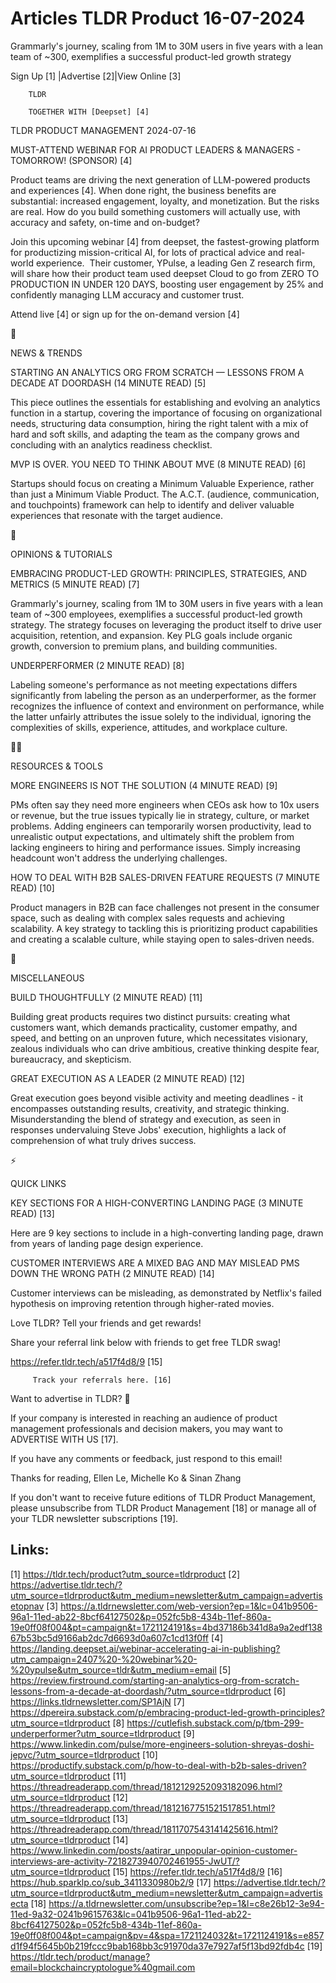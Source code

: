# Articles TLDR Product 16-07-2024

Grammarly's journey, scaling from 1M to 30M users in five years with a
lean team of ~300, exemplifies a successful product-led growth
strategy  

 Sign Up [1] |Advertise [2]|View Online [3] 

		TLDR 

		TOGETHER WITH [Deepset] [4]

TLDR PRODUCT MANAGEMENT 2024-07-16

 MUST-ATTEND WEBINAR FOR AI PRODUCT LEADERS & MANAGERS - TOMORROW!
(SPONSOR) [4] 

 Product teams are driving the next generation of LLM-powered products
and experiences [4]. When done right, the business benefits are
substantial: increased engagement, loyalty, and monetization. But the
risks are real. How do you build something customers will actually
use, with accuracy and safety, on-time and on-budget? 

Join this upcoming webinar [4] from deepset, the fastest-growing
platform for productizing mission-critical AI, for lots of practical
advice and real-world experience.  Their customer, YPulse, a leading
Gen Z research firm, will share how their product team used deepset
Cloud to go from ZERO TO PRODUCTION IN UNDER 120 DAYS, boosting user
engagement by 25% and confidently managing LLM accuracy and customer
trust. 

Attend live [4] or sign up for the on-demand version [4] 

📱 

NEWS & TRENDS

 STARTING AN ANALYTICS ORG FROM SCRATCH — LESSONS FROM A DECADE AT
DOORDASH (14 MINUTE READ) [5] 

 This piece outlines the essentials for establishing and evolving an
analytics function in a startup, covering the importance of focusing
on organizational needs, structuring data consumption, hiring the
right talent with a mix of hard and soft skills, and adapting the team
as the company grows and concluding with an analytics readiness
checklist. 

 MVP IS OVER. YOU NEED TO THINK ABOUT MVE (8 MINUTE READ) [6] 

 Startups should focus on creating a Minimum Valuable Experience,
rather than just a Minimum Viable Product. The A.C.T. (audience,
communication, and touchpoints) framework can help to identify and
deliver valuable experiences that resonate with the target audience. 

🚀 

OPINIONS & TUTORIALS

 EMBRACING PRODUCT-LED GROWTH: PRINCIPLES, STRATEGIES, AND METRICS (5
MINUTE READ) [7] 

 Grammarly's journey, scaling from 1M to 30M users in five years with
a lean team of ~300 employees, exemplifies a successful product-led
growth strategy. The strategy focuses on leveraging the product itself
to drive user acquisition, retention, and expansion. Key PLG goals
include organic growth, conversion to premium plans, and building
communities. 

 UNDERPERFORMER (2 MINUTE READ) [8] 

 Labeling someone's performance as not meeting expectations differs
significantly from labeling the person as an underperformer, as the
former recognizes the influence of context and environment on
performance, while the latter unfairly attributes the issue solely to
the individual, ignoring the complexities of skills, experience,
attitudes, and workplace culture. 

🧑‍💻 

RESOURCES & TOOLS

 MORE ENGINEERS IS NOT THE SOLUTION (4 MINUTE READ) [9] 

 PMs often say they need more engineers when CEOs ask how to 10x users
or revenue, but the true issues typically lie in strategy, culture, or
market problems. Adding engineers can temporarily worsen productivity,
lead to unrealistic output expectations, and ultimately shift the
problem from lacking engineers to hiring and performance issues.
Simply increasing headcount won't address the underlying challenges. 

 HOW TO DEAL WITH B2B SALES-DRIVEN FEATURE REQUESTS (7 MINUTE READ)
[10] 

 Product managers in B2B can face challenges not present in the
consumer space, such as dealing with complex sales requests and
achieving scalability. A key strategy to tackling this is prioritizing
product capabilities and creating a scalable culture, while staying
open to sales-driven needs. 

🎁 

MISCELLANEOUS

 BUILD THOUGHTFULLY (2 MINUTE READ) [11] 

 Building great products requires two distinct pursuits: creating what
customers want, which demands practicality, customer empathy, and
speed, and betting on an unproven future, which necessitates
visionary, zealous individuals who can drive ambitious, creative
thinking despite fear, bureaucracy, and skepticism. 

 GREAT EXECUTION AS A LEADER (2 MINUTE READ) [12] 

 Great execution goes beyond visible activity and meeting deadlines -
it encompasses outstanding results, creativity, and strategic
thinking. Misunderstanding the blend of strategy and execution, as
seen in responses undervaluing Steve Jobs' execution, highlights a
lack of comprehension of what truly drives success. 

⚡ 

QUICK LINKS

 KEY SECTIONS FOR A HIGH-CONVERTING LANDING PAGE (3 MINUTE READ) [13] 

 Here are 9 key sections to include in a high-converting landing page,
drawn from years of landing page design experience. 

 CUSTOMER INTERVIEWS ARE A MIXED BAG AND MAY MISLEAD PMS DOWN THE
WRONG PATH (2 MINUTE READ) [14] 

 Customer interviews can be misleading, as demonstrated by Netflix's
failed hypothesis on improving retention through higher-rated movies. 

Love TLDR? Tell your friends and get rewards!

 Share your referral link below with friends to get free TLDR swag! 

 https://refer.tldr.tech/a517f4d8/9 [15] 

		 Track your referrals here. [16] 

Want to advertise in TLDR? 📰

 If your company is interested in reaching an audience of product
management professionals and decision makers, you may want to
ADVERTISE WITH US [17]. 

 If you have any comments or feedback, just respond to this email! 

Thanks for reading, 
Ellen Le, Michelle Ko & Sinan Zhang 

If you don't want to receive future editions of TLDR Product
Management, please unsubscribe from TLDR Product Management [18] or
manage all of your TLDR newsletter subscriptions [19]. 

 

Links:
------
[1] https://tldr.tech/product?utm_source=tldrproduct
[2] https://advertise.tldr.tech/?utm_source=tldrproduct&utm_medium=newsletter&utm_campaign=advertisetopnav
[3] https://a.tldrnewsletter.com/web-version?ep=1&lc=041b9506-96a1-11ed-ab22-8bcf64127502&p=052fc5b8-434b-11ef-860a-19e0ff08f004&pt=campaign&t=1721124191&s=4bd37186b341d8a9a2edf13867b53bc5d9166ab2dc7d6693d0a607c1cd13f0ff
[4] https://landing.deepset.ai/webinar-accelerating-ai-in-publishing?utm_campaign=2407%20-%20webinar%20-%20ypulse&utm_source=tldr&utm_medium=email
[5] https://review.firstround.com/starting-an-analytics-org-from-scratch-lessons-from-a-decade-at-doordash/?utm_source=tldrproduct
[6] https://links.tldrnewsletter.com/SP1AjN
[7] https://dpereira.substack.com/p/embracing-product-led-growth-principles?utm_source=tldrproduct
[8] https://cutlefish.substack.com/p/tbm-299-underperformer?utm_source=tldrproduct
[9] https://www.linkedin.com/pulse/more-engineers-solution-shreyas-doshi-jepvc/?utm_source=tldrproduct
[10] https://productify.substack.com/p/how-to-deal-with-b2b-sales-driven?utm_source=tldrproduct
[11] https://threadreaderapp.com/thread/1812129252093182096.html?utm_source=tldrproduct
[12] https://threadreaderapp.com/thread/1812167751521517851.html?utm_source=tldrproduct
[13] https://threadreaderapp.com/thread/1811707543141425616.html?utm_source=tldrproduct
[14] https://www.linkedin.com/posts/aatirar_unpopular-opinion-customer-interviews-are-activity-7218273940702461955-JwUT/?utm_source=tldrproduct
[15] https://refer.tldr.tech/a517f4d8/9
[16] https://hub.sparklp.co/sub_3411330980b2/9
[17] https://advertise.tldr.tech/?utm_source=tldrproduct&utm_medium=newsletter&utm_campaign=advertisecta
[18] https://a.tldrnewsletter.com/unsubscribe?ep=1&l=c8e26b12-3e94-11ed-9a32-0241b9615763&lc=041b9506-96a1-11ed-ab22-8bcf64127502&p=052fc5b8-434b-11ef-860a-19e0ff08f004&pt=campaign&pv=4&spa=1721124032&t=1721124191&s=e857d1f94f5645b0b219fccc9bab168bb3c91970da37e7927af5f13bd92fdb4c
[19] https://tldr.tech/product/manage?email=blockchaincryptologue%40gmail.com